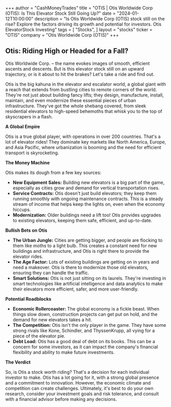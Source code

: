 +++
author = "CashMoneyTrades"
title = "OTIS |  Otis Worldwide Corp (OTIS): Is This Elevator Stock Still Going Up?"
date = "2024-01-12T10:00:00"
description = "Is Otis Worldwide Corp (OTIS) stock still on the rise? Explore the factors driving its growth and potential for investors.  Otis ElevatorStock Investing"
tags = [
"Stocks",
]
layout = "stocks"
ticker = "OTIS"
company = "Otis Worldwide Corp (OTIS)"
+++
        


## Otis: Riding High or Headed for a Fall?

Otis Worldwide Corp. – the name evokes images of smooth, efficient ascents and descents. But is this elevator stock still on an upward trajectory, or is it about to hit the brakes? Let's take a ride and find out. 

Otis is the big kahuna in the elevator and escalator world, a global giant with a reach that extends from bustling cities to remote corners of the world. They're not just about building fancy lifts; they design, manufacture, install, maintain, and even modernize these essential pieces of urban infrastructure. They've got the whole shebang covered, from sleek residential elevators to high-speed behemoths that whisk you to the top of skyscrapers in a flash.

**A Global Empire**

Otis is a true global player, with operations in over 200 countries. That's a lot of elevator rides! They dominate key markets like North America, Europe, and Asia Pacific, where urbanization is booming and the need for efficient transport is skyrocketing.  

**The Money Machine**

Otis makes its dough from a few key sources: 

* **New Equipment Sales:**  Building new elevators is a big part of the game, especially as cities grow and demand for vertical transportation rises. 
* **Service Contracts:**  Otis doesn't just build elevators; they keep them running smoothly with ongoing maintenance contracts. This is a steady stream of income that helps keep the lights on, even when the economy hiccups.
* **Modernization:**  Older buildings need a lift too! Otis provides upgrades to existing elevators, keeping them safe, efficient, and up-to-date.

**Bullish Bets on Otis**

* **The Urban Jungle:** Cities are getting bigger, and people are flocking to them like moths to a light bulb. This creates a constant need for new buildings and infrastructure, and Otis is right there to provide the elevator rides.
* **The Age Factor:**  Lots of existing buildings are getting on in years and need a makeover.  Otis is there to modernize those old elevators, ensuring they can handle the traffic.
* **Smart Solutions:**  Otis is not just sitting on its laurels. They're investing in smart technologies like artificial intelligence and data analytics to make their elevators more efficient, safer, and more user-friendly.  

**Potential Roadblocks**

* **Economic Rollercoaster:**  The global economy is a fickle beast. When things slow down, construction projects can get put on hold, and the demand for new elevators takes a hit. 
* **The Competition:** Otis isn't the only player in the game.  They have some strong rivals like Kone, Schindler, and ThyssenKrupp, all vying for a piece of the elevator pie.
* **Debt Load:** Otis has a good deal of debt on its books. This can be a concern for some investors, as it can impact the company's financial flexibility and ability to make future investments.  

**The Verdict**

So, is Otis a stock worth riding? That's a decision for each individual investor to make.  Otis has a lot going for it, with a strong global presence and a commitment to innovation. However, the economic climate and competition can create challenges. Ultimately, it's best to do your own research, consider your investment goals and risk tolerance, and consult with a financial advisor before making any decisions. 

        